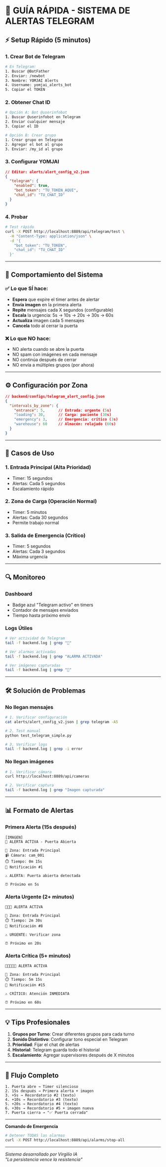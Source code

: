 # 🚀 GUÍA RÁPIDA - SISTEMA DE ALERTAS TELEGRAM

## ⚡ Setup Rápido (5 minutos)

### 1. Crear Bot de Telegram
```bash
# En Telegram:
1. Buscar @BotFather
2. Enviar: /newbot
3. Nombre: YOMJAI Alerts
4. Username: yomjai_alerts_bot
5. Copiar el TOKEN
```

### 2. Obtener Chat ID
```bash
# Opción A: Bot @userinfobot
1. Buscar @userinfobot en Telegram
2. Enviar cualquier mensaje
3. Copiar el ID

# Opción B: Crear grupo
1. Crear grupo en Telegram
2. Agregar el bot al grupo
3. Enviar: /my_id al grupo
```

### 3. Configurar YOMJAI
```json
// Editar: alerts/alert_config_v2.json
{
  "telegram": {
    "enabled": true,
    "bot_token": "TU_TOKEN_AQUI",
    "chat_id": "TU_CHAT_ID"
  }
}
```

### 4. Probar
```bash
# Test rápido
curl -X POST http://localhost:8889/api/telegram/test \
  -H "Content-Type: application/json" \
  -d '{
    "bot_token": "TU_TOKEN",
    "chat_id": "TU_CHAT_ID"
  }'
```

---

## 📱 Comportamiento del Sistema

### ✅ Lo que SÍ hace:
- **Espera** que expire el timer antes de alertar
- **Envía imagen** en la primera alerta
- **Repite** mensajes cada X segundos (configurable)
- **Escala** la urgencia: 5s → 10s → 20s → 30s → 60s
- **Actualiza** imagen cada 5 mensajes
- **Cancela** todo al cerrar la puerta

### ❌ Lo que NO hace:
- NO alerta cuando se abre la puerta
- NO spam con imágenes en cada mensaje
- NO continúa después de cerrar
- NO envía a múltiples grupos (por ahora)

---

## ⚙️ Configuración por Zona

```json
// backend/configs/telegram_alert_config.json
{
  "intervals_by_zone": {
    "entrance": 5,      // Entrada: urgente (5s)
    "loading": 30,      // Carga: paciente (30s)
    "emergency": 3,     // Emergencia: crítico (3s)
    "warehouse": 60     // Almacén: relajado (60s)
  }
}
```

---

## 🎯 Casos de Uso

### 1. Entrada Principal (Alta Prioridad)
- Timer: 15 segundos
- Alertas: Cada 5 segundos
- Escalamiento rápido

### 2. Zona de Carga (Operación Normal)
- Timer: 5 minutos
- Alertas: Cada 30 segundos
- Permite trabajo normal

### 3. Salida de Emergencia (Crítico)
- Timer: 5 segundos
- Alertas: Cada 3 segundos
- Máxima urgencia

---

## 🔍 Monitoreo

### Dashboard
- Badge azul "Telegram activo" en timers
- Contador de mensajes enviados
- Tiempo hasta próximo envío

### Logs Útiles
```bash
# Ver actividad de Telegram
tail -f backend.log | grep "📱"

# Ver alarmas activadas
tail -f backend.log | grep "ALARMA ACTIVADA"

# Ver imágenes capturadas
tail -f backend.log | grep "📸"
```

---

## 🛠️ Solución de Problemas

### No llegan mensajes
```bash
# 1. Verificar configuración
cat alerts/alert_config_v2.json | grep telegram -A5

# 2. Test manual
python test_telegram_simple.py

# 3. Verificar logs
tail -f backend.log | grep -i error
```

### No llegan imágenes
```bash
# 1. Verificar cámara
curl http://localhost:8889/api/cameras

# 2. Verificar captura
tail -f backend.log | grep "Imagen capturada"
```

---

## 📊 Formato de Alertas

### Primera Alerta (15s después)
```
[IMAGEN]
🚨 ALERTA ACTIVA - Puerta Abierta

📍 Zona: Entrada Principal
📹 Cámara: cam_001
⏱️ Tiempo: 0m 15s
📨 Notificación #1

⚠️ ALERTA: Puerta abierta detectada

⏰ Próximo en 5s
```

### Alerta Urgente (2+ minutos)
```
🚨🚨🚨 ALERTA ACTIVA

📍 Zona: Entrada Principal
⏱️ Tiempo: 2m 30s
📨 Notificación #8

⚠️ URGENTE: Verificar zona

⏰ Próximo en 20s
```

### Alerta Crítica (5+ minutos)
```
🚨🚨🚨🚨🚨 ALERTA ACTIVA

📍 Zona: Entrada Principal
⏱️ Tiempo: 5m 15s
📨 Notificación #15

⚠️ CRÍTICO: Atención INMEDIATA

⏰ Próximo en 60s
```

---

## 💡 Tips Profesionales

1. **Grupos por Turno**: Crear diferentes grupos para cada turno
2. **Sonido Distintivo**: Configurar tono especial en Telegram
3. **Prioridad**: Fijar el chat de alertas
4. **Historial**: Telegram guarda todo el historial
5. **Escalamiento**: Agregar supervisores después de X minutos

---

## 🔄 Flujo Completo

```
1. Puerta abre → Timer silencioso
2. 15s después → Primera alerta + imagen
3. +5s → Recordatorio #2 (texto)
4. +10s → Recordatorio #3 (texto)
5. +20s → Recordatorio #4 (texto)
6. +30s → Recordatorio #5 + imagen nueva
7. Puerta cierra → "✅ Puerta cerrada"
```

---

**Comando de Emergencia**
```bash
# Detener TODAS las alarmas
curl -X POST http://localhost:8889/api/alarms/stop-all
```

---

*Sistema desarrollado por Virgilio IA*  
*"La persistencia vence la resistencia"*
